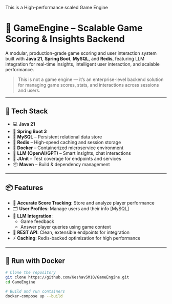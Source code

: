 This is a High-performance scaled Game Engine

# 🧠 GameEngine – Scalable Game Scoring & Insights Backend

A modular, production-grade game scoring and user interaction system built with **Java 21**, **Spring Boot**, **MySQL**, and **Redis**, featuring LLM integration for real-time insights, intelligent user interaction, and scalable performance.

> This is not a game engine — it’s an enterprise-level backend solution for managing game scores, stats, and interactions across sessions and users.

---

## 🔧 Tech Stack

- 💻 **Java 21**
- 🚀 **Spring Boot 3**
- 🐬 **MySQL** – Persistent relational data store
- 🧠 **Redis** – High-speed caching and session storage
- 🧊 **Docker** – Containerized microservice environment
- 🤖 **LLM (OpenAI/GPT)** – Smart insights, chat interactions
- 🧪 **JUnit** – Test coverage for endpoints and services
- 📦 **Maven** – Build & dependency management

---

## 📦 Features

- 🎯 **Accurate Score Tracking**: Store and analyze player performance
- 🗂️ **User Profiles**: Manage users and their info [MySQL]
- 🧠 **LLM Integration**: 
  - Game feedback
  - Answer player queries using game context
- 🧰 **REST API**: Clean, extensible endpoints for integration
- ⚡ **Caching**: Redis-backed optimization for high performance
---

## 🐳 Run with Docker

```bash
# Clone the repository
git clone https://github.com/KeshavSM10/GameEngine.git
cd GameEngine

# Build and run containers
docker-compose up --build
